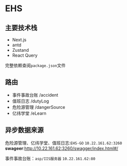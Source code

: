 # EHS

## 主要技术栈

-   Next.js
-   antd
-   Zustand
-   React Query

完整依赖查阅`package.json`文件

## 路由

-   事件事故台账 /accident
-   值班日志 /dutyLog
-   危险源管理 /dangerSource
-   亿纬学堂 /eLearn

## 异步数据来源

危险源管理、亿纬学堂、值班日志:`EHS-GO` `10.22.161.62:3260` **swageer**:http://10.22.161.62:3260/swagger/index.html#/

事件事故台账：`asp/IIS服务器` `10.22.161.62:80`
